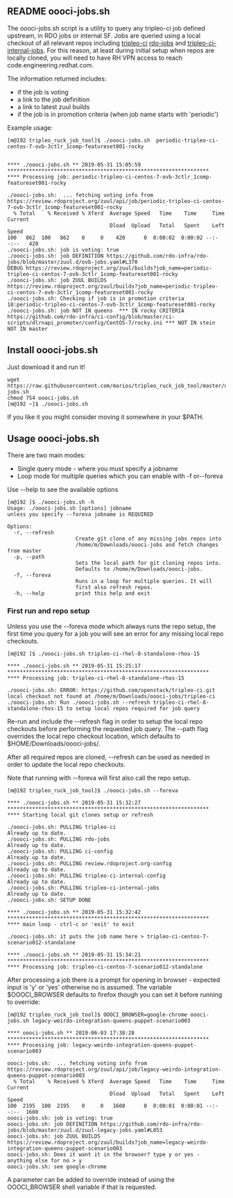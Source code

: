 ## README oooci-jobs.sh

The oooci-jobs.sh script is a utility to query any tripleo-ci job
defined upstream, in RDO jobs or internal SF. Jobs are queried using a local
checkout of all relevant repos including [tripleo-ci](https://github.com/openstack/tripleo-ci)
[rdo-jobs](https://github.com/rdo-infra/rdo-jobs) and
[tripleo-ci-internal-jobs](https://code.engineering.redhat.com/gerrit/#/admin/projects/openstack/tripleo-ci-internal-jobs).
For this reason, at least during initial setup when repos are locally cloned, you will need
to have RH VPN access to reach code.engineering.redhat.com.

The information returned includes:
  * if the job is voting
  * a link to the job definition
  * a link to latest zuul builds
  * if the job is in promotion criteria (when job name starts with 'periodic')

Example usage:

```
[m@192 tripleo_ruck_job_tool]$ ./oooci-jobs.sh  periodic-tripleo-ci-centos-7-ovb-3ctlr_1comp-featureset001-rocky


**** ./oooci-jobs.sh ** 2019-05-31 15:05:59 *****************************************************************
**** Processing job: periodic-tripleo-ci-centos-7-ovb-3ctlr_1comp-featureset001-rocky

./oooci-jobs.sh:  ... fetching voting info from https://review.rdoproject.org/zuul/api/job/periodic-tripleo-ci-centos-7-ovb-3ctlr_1comp-featureset001-rocky
  % Total    % Received % Xferd  Average Speed   Time    Time     Time  Current
                                 Dload  Upload   Total   Spent    Left  Speed
100   862  100   862    0     0    420      0  0:00:02  0:00:02 --:--:--   420
./oooci-jobs.sh: job is voting: true
./oooci-jobs.sh: job DEFINITION https://github.com/rdo-infra/rdo-jobs/blob/master/zuul.d/ovb-jobs.yaml#L370
DEBUG https://review.rdoproject.org/zuul/builds?job_name=periodic-tripleo-ci-centos-7-ovb-3ctlr_1comp-featureset001-rocky
./oooci-jobs.sh: job ZUUL BUILDS https://review.rdoproject.org/zuul/builds?job_name=periodic-tripleo-ci-centos-7-ovb-3ctlr_1comp-featureset001-rocky
./oooci-jobs.sh: Checking if job is in promotion criteria
18:periodic-tripleo-ci-centos-7-ovb-3ctlr_1comp-featureset001-rocky
./oooci-jobs.sh: job NOT IN queens  *** IN rocky CRITERIA https://github.com/rdo-infra/ci-config/blob/master/ci-scripts/dlrnapi_promoter/config/CentOS-7/rocky.ini *** NOT IN stein NOT IN master

```

## Install oooci-jobs.sh

Just download it and run it!

```
wget https://raw.githubusercontent.com/marios/tripleo_ruck_job_tool/master/oooci-jobs.sh
chmod 754 oooci-jobs.sh
[m@192 ~]$ ./oooci-jobs.sh
```

 If you like it you might consider moving it somewhere in your $PATH.

## Usage oooci-jobs.sh

There are two main modes:

  * Single query mode - where you must specify a jobname
  * Loop mode for multiple queries which you can enable with -f or--foreva

Use --help to see the available options
```
[m@192 ]$ ./oooci-jobs.sh -h
Usage: ./oooci-jobs.sh [options] jobname
unless you specify --foreva jobname is REQUIRED

Options:
  -r, --refresh
                      Create git clone of any missing jobs repos into
                      /home/m/Downloads/oooci-jobs and fetch changes from master
  -p, --path
                      Sets the local path for git cloning repos into.
                      Defaults to /home/m/Downloads/oooci-jobs.
  -f, --foreva
                      Runs in a loop for multiple queries. It will
                      first also refresh repos.
  -h, --help          print this help and exit
```

### First run and repo setup

Unless you use the --foreva mode which always runs the repo setup, the first time you query for a job you will see an error for any missing local repo checkouts. 

```
[m@192 ]$ ./oooci-jobs.sh tripleo-ci-rhel-8-standalone-rhos-15

**** ./oooci-jobs.sh ** 2019-05-31 15:25:17 *****************************************************************
**** Processing job: tripleo-ci-rhel-8-standalone-rhos-15

./oooci-jobs.sh: ERROR: https://github.com/openstack/tripleo-ci.git local checkout not found at /home/m/Downloads/oooci-jobs/tripleo-ci
./oooci-jobs.sh: Run ./oooci-jobs.sh --refresh tripleo-ci-rhel-8-standalone-rhos-15 to setup local repos required for job query

```
Re-run and include the --refresh flag in order to setup the local repo checkouts before
performing the requested job query. The --path flag overrides the local repo checkout
location, which defaults to $HOME/Downloads/oooci-jobs/. 

After all required repos are cloned, --refresh can be used as needed in order to update the local
repo checkouts.

Note that running with --foreva will first also call the repo setup.

```
[m@192 tripleo_ruck_job_tool]$ ./oooci-jobs.sh --foreva

**** ./oooci-jobs.sh ** 2019-05-31 15:32:27 *****************************************************************
**** Starting local git clones setup or refresh

./oooci-jobs.sh: PULLING tripleo-ci
Already up to date.
./oooci-jobs.sh: PULLING rdo-jobs
Already up to date.
./oooci-jobs.sh: PULLING ci-config
Already up to date.
./oooci-jobs.sh: PULLING review.rdoproject.org-config
Already up to date.
./oooci-jobs.sh: PULLING tripleo-ci-internal-config
Already up to date.
./oooci-jobs.sh: PULLING tripleo-ci-internal-jobs
Already up to date.
./oooci-jobs.sh: SETUP DONE

**** ./oooci-jobs.sh ** 2019-05-31 15:32:42 *****************************************************************
**** main loop - ctrl-c or 'exit' to exit

./oooci-jobs.sh: it puts the job name here > tripleo-ci-centos-7-scenario012-standalone

**** ./oooci-jobs.sh ** 2019-05-31 15:34:21 *****************************************************************
**** Processing job: tripleo-ci-centos-7-scenario012-standalone
```

After processing a job there is a prompt for opening in browser - expected input is 'y' or 'yes' otherwise no
is assumed. The variable $OOOCI_BROWSER defaults to firefox though you can set it before running to override:

```
[m@192 tripleo_ruck_job_tool]$ OOOCI_BROWSER=google-chrome oooci-jobs.sh legacy-weirdo-integration-queens-puppet-scenario003

**** oooci-jobs.sh ** 2019-06-03 17:38:28 *****************************************************************
**** Processing job: legacy-weirdo-integration-queens-puppet-scenario003 

oooci-jobs.sh:  ... fetching voting info from https://review.rdoproject.org/zuul/api/job/legacy-weirdo-integration-queens-puppet-scenario003
  % Total    % Received % Xferd  Average Speed   Time    Time     Time  Current
                                 Dload  Upload   Total   Spent    Left  Speed
100  2195  100  2195    0     0   1608      0  0:00:01  0:00:01 --:--:--  1608
oooci-jobs.sh: job is voting: true
oooci-jobs.sh: job DEFINITION https://github.com/rdo-infra/rdo-jobs/blob/master/zuul.d/zuul-legacy-jobs.yaml#L853
oooci-jobs.sh: job ZUUL BUILDS https://review.rdoproject.org/zuul/builds?job_name=legacy-weirdo-integration-queens-puppet-scenario003
oooci-jobs.sh: Does it want it in the browser? type y or yes - anything else for no > y
oooci-jobs.sh: see google-chrome
```
A parameter can be added to override instead of using the OOOCI_BROWSER shell variable if that is requested.
